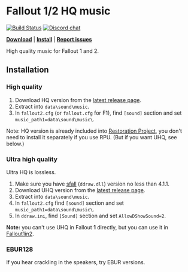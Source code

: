 # Fallout 1/2 HQ music

[![Build Status](https://travis-ci.org/BGforgeNet/Fallout2-HQ-music.svg?branch=master)](https://travis-ci.org/BGforgeNet/Fallout2-HQ-music)
[![Discord chat](https://img.shields.io/discord/420268540700917760?logo=discord)](https://discord.gg/4Yqfggm)

[__Download__](https://github.com/BGforgeNet/Fallout2-HQ-music/releases/latest)
| [__Install__](#installation)
| [__Report issues__](https://github.com/BGforgeNet/Fallout2-HQ-music/issues)

High quality music for Fallout 1 and 2.

## Installation

### High quality
1. Download HQ version from the [latest release page](https://github.com/BGforgeNet/Fallout2-HQ-music/releases/latest).
1. Extract into `data\sound\music`.
1. In `fallout2.cfg` (or `fallout.cfg` for F1), find `[sound]` section and set `music_path1=data\sound\music\`.

Note: HQ version is already included into [Restoration Project](https://github.com/BGforgeNet/Fallout2_Restoration_Project), you don't need to install it separately if you use RPU. (But if you want UHQ, see below.)

### Ultra high quality
Ultra HQ is lossless.

1. Make sure you have [sfall](https://github.com/phobos2077/sfall/) (`ddraw.dll`) version no less than 4.1.1.
1. Download UHQ version from the [latest release page](https://github.com/BGforgeNet/Fallout2-HQ-music/releases/latest).
1. Extract into `data\sound\music`.
1. In `fallout2.cfg` find `[sound]` section and set `music_path1=data\sound\music\`.
1. In `ddraw.ini`, find `[Sound]` section and set `AllowDShowSound=2`.

**Note:** you can't use UHQ in Fallout **1** directly, but you can use it in [Fallout1in2](https://github.com/rotators/Fo1in2).

### EBUR128
If you hear crackling in the speakers, try EBUR versions.
